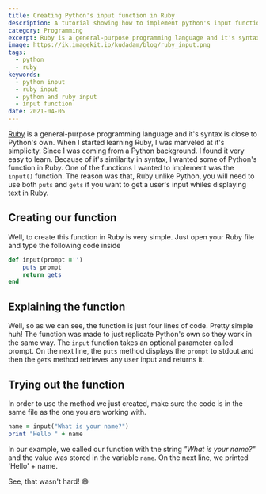```yaml
---
title: Creating Python's input function in Ruby
description: A tutorial showing how to implement python's input function in Ruby. The input function is used to get user's input.
category: Programming
excerpt: Ruby is a general-purpose programming language and it's syntax is close to Python's own. One of the functions I wanted to implement was the input() function.
image: https://ik.imagekit.io/kudadam/blog/ruby_input.png
tags:
  - python
  - ruby
keywords:
  - python input
  - ruby input
  - python and ruby input
  - input function
date: 2021-04-05
---
```


[Ruby](https://www.ruby-lang.org/en/) is a general-purpose programming language and it's syntax is close to Python's own.
When I started learning Ruby, I was marveled at it's simplicity.
Since I was coming from a Python background. I found it very easy to learn. Because of it's similarity in syntax, I wanted some of Python's function in Ruby.
One of the functions I wanted to implement was the `input()` function. The reason was that, Ruby unlike Python, you will need to use both `puts` and `gets` if you want to get a user's input whiles displaying text in Ruby.

## Creating our function

Well, to create this function in Ruby is very simple. Just open your Ruby file and type the following code inside

```ruby
def input(prompt ='')
    puts prompt
    return gets
end
```

## Explaining the function

Well, so as we can see, the function is just four lines of code. Pretty simple huh!
The function was made to just replicate Python's own so they work in the same way.
The `input` function takes an optional parameter called prompt. On the next line, the `puts` method displays the `prompt` to stdout and then the `gets` method retrieves any user input and returns it.

## Trying out the function

In order to use the method we just created, make sure the code is in the same file as the one you are working with.

```ruby
name = input("What is your name?")
print "Hello " + name
```

In our example, we called our function with the string _"What is your name?"_ and the value was stored in the variable `name`. On the next line, we printed 'Hello' + name.

See, that wasn't hard! :smile:
